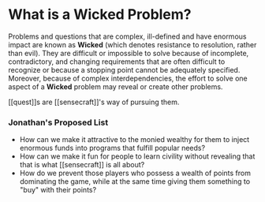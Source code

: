 # What is a Wicked Problem?

Problems and questions that are complex, ill-defined and have enormous impact are known as **Wicked** (which denotes resistance to resolution, rather than evil). They are difficult or impossible to solve because of incomplete, contradictory, and changing requirements that are often difficult to recognize or because a stopping point cannot be adequately specified. Moreover, because of complex interdependencies, the effort to solve one aspect of a **Wicked** problem may reveal or create other problems.

[[quest]]s are [[sensecraft]]'s way of pursuing them.

### Jonathan's Proposed List
- How can we make it attractive to the monied wealthy for them to inject enormous funds into programs that fulfill popular needs?
- How can we make it fun for people to learn civility without revealing that that is what [[sensecraft]] is all about?
- How do we prevent those players who possess a wealth of points from dominating the game, while at the same time giving them something to "buy" with their points?